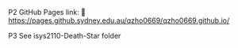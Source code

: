 P2
GitHub Pages link: 🔗 https://pages.github.sydney.edu.au/qzho0669/qzho0669.github.io/

P3
See isys2110-Death-Star folder
